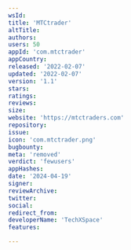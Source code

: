 ```yaml
---
wsId: 
title: 'MTCtrader'
altTitle: 
authors: 
users: 50
appId: 'com.mtctrader'
appCountry: 
released: '2022-02-07'
updated: '2022-02-07'
version: '1.1'
stars: 
ratings: 
reviews: 
size: 
website: 'https://mtctraders.com'
repository: 
issue: 
icon: 'com.mtctrader.png'
bugbounty: 
meta: 'removed'
verdict: 'fewusers'
appHashes: 
date: '2024-04-19'
signer: 
reviewArchive: 
twitter: 
social: 
redirect_from: 
developerName: 'TechXSpace'
features: 

---
```



